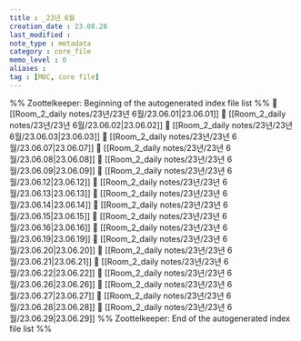 ```yaml
---
title : _23년 6월
creation_date : 23.08.28
last_modified :
note_type : metadata
category : core_file
memo_level : 0
aliases : 
tag : [MOC, core file]
---
```

%% Zoottelkeeper: Beginning of the autogenerated index file list  %%
📄 [[Room_2_daily notes/23년/23년 6월/23.06.01|23.06.01]]
📄 [[Room_2_daily notes/23년/23년 6월/23.06.02|23.06.02]]
📄 [[Room_2_daily notes/23년/23년 6월/23.06.03|23.06.03]]
📄 [[Room_2_daily notes/23년/23년 6월/23.06.07|23.06.07]]
📄 [[Room_2_daily notes/23년/23년 6월/23.06.08|23.06.08]]
📄 [[Room_2_daily notes/23년/23년 6월/23.06.09|23.06.09]]
📄 [[Room_2_daily notes/23년/23년 6월/23.06.12|23.06.12]]
📄 [[Room_2_daily notes/23년/23년 6월/23.06.13|23.06.13]]
📄 [[Room_2_daily notes/23년/23년 6월/23.06.14|23.06.14]]
📄 [[Room_2_daily notes/23년/23년 6월/23.06.15|23.06.15]]
📄 [[Room_2_daily notes/23년/23년 6월/23.06.16|23.06.16]]
📄 [[Room_2_daily notes/23년/23년 6월/23.06.19|23.06.19]]
📄 [[Room_2_daily notes/23년/23년 6월/23.06.20|23.06.20]]
📄 [[Room_2_daily notes/23년/23년 6월/23.06.21|23.06.21]]
📄 [[Room_2_daily notes/23년/23년 6월/23.06.22|23.06.22]]
📄 [[Room_2_daily notes/23년/23년 6월/23.06.26|23.06.26]]
📄 [[Room_2_daily notes/23년/23년 6월/23.06.27|23.06.27]]
📄 [[Room_2_daily notes/23년/23년 6월/23.06.28|23.06.28]]
📄 [[Room_2_daily notes/23년/23년 6월/23.06.29|23.06.29]]
%% Zoottelkeeper: End of the autogenerated index file list  %%
